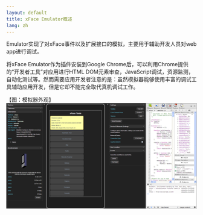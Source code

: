 ```yaml
---
layout: default
title: xFace Emulator概述
lang: zh
---
```


 Emulator实现了对xFace事件以及扩展接口的模拟，主要用于辅助开发人员对web app进行调试。

   将xFace Emulator作为插件安装到Google Chrome后，可以利用Chrome提供的“开发者工具”对应用进行HTML DOM元素审查，JavaScript调试，资源监测，自动化测试等。然而需要应用开发者注意的是：虽然模拟器能够使用丰富的调试工具辅助应用开发，但是它却不能完全取代真机调试工作。

【图：模拟器外观】
![](img/emulatorFullScreen.png)
